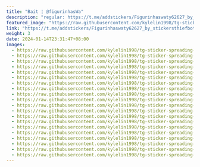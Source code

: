 ```yaml
---
title: "Bait ¦ @figurinhasWa"
description: "regular: https://t.me/addstickers/Figurinhaswaty62627_by_stickersthiefbot"
featured_image: "https://raw.githubusercontent.com/kylelin1998/tg-sticker-spreading-worldwide-images/main/img/e37081a4-1f1f-4164-b359-494febf4e35f.jpg"
link: "https://t.me/addstickers/Figurinhaswaty62627_by_stickersthiefbot"
weight: 3
date: 2024-01-14T23:31:47+08:00
images:
  - https://raw.githubusercontent.com/kylelin1998/tg-sticker-spreading-worldwide-images/main/img/e37081a4-1f1f-4164-b359-494febf4e35f.jpg
  - https://raw.githubusercontent.com/kylelin1998/tg-sticker-spreading-worldwide-images/main/img/f28882ee-779f-40d0-87b4-d20973842f95.jpg
  - https://raw.githubusercontent.com/kylelin1998/tg-sticker-spreading-worldwide-images/main/img/b866e334-412d-4c83-a022-88294f7b8e77.jpg
  - https://raw.githubusercontent.com/kylelin1998/tg-sticker-spreading-worldwide-images/main/img/b2ee6e86-a5d9-4f8a-bc3a-2827e33b0880.jpg
  - https://raw.githubusercontent.com/kylelin1998/tg-sticker-spreading-worldwide-images/main/img/12e2260c-6bfd-4e74-ab6d-599b43ac6cdc.jpg
  - https://raw.githubusercontent.com/kylelin1998/tg-sticker-spreading-worldwide-images/main/img/9557259d-9c86-43d1-a370-d8b3c05fe38c.jpg
  - https://raw.githubusercontent.com/kylelin1998/tg-sticker-spreading-worldwide-images/main/img/3d1788c6-deac-487c-9d46-9515487662a4.jpg
  - https://raw.githubusercontent.com/kylelin1998/tg-sticker-spreading-worldwide-images/main/img/93877f65-eaec-415e-b27f-15d9dca11713.jpg
  - https://raw.githubusercontent.com/kylelin1998/tg-sticker-spreading-worldwide-images/main/img/dc6ba8b2-1488-4c9a-9543-795b21c40c1f.jpg
  - https://raw.githubusercontent.com/kylelin1998/tg-sticker-spreading-worldwide-images/main/img/3450cea2-7d38-4148-a690-f566f2113efd.jpg
  - https://raw.githubusercontent.com/kylelin1998/tg-sticker-spreading-worldwide-images/main/img/46649584-372a-45b3-9e9d-083c9ab56bb1.jpg
  - https://raw.githubusercontent.com/kylelin1998/tg-sticker-spreading-worldwide-images/main/img/727b758c-54a5-436e-bb40-c3c29b53e480.jpg
  - https://raw.githubusercontent.com/kylelin1998/tg-sticker-spreading-worldwide-images/main/img/31c67edd-6b5c-49b0-8d24-5ea76c0feed9.jpg
  - https://raw.githubusercontent.com/kylelin1998/tg-sticker-spreading-worldwide-images/main/img/eb2c25cf-cbd3-44d9-9014-142cb500d5d5.jpg
  - https://raw.githubusercontent.com/kylelin1998/tg-sticker-spreading-worldwide-images/main/img/f92058f3-bb66-4ae0-b90f-01b196552106.jpg
  - https://raw.githubusercontent.com/kylelin1998/tg-sticker-spreading-worldwide-images/main/img/2fedecfc-6166-478c-b780-116b19ee32e2.jpg
  - https://raw.githubusercontent.com/kylelin1998/tg-sticker-spreading-worldwide-images/main/img/7bd1565a-81b7-4497-bb83-2e5b1a20628d.jpg
  - https://raw.githubusercontent.com/kylelin1998/tg-sticker-spreading-worldwide-images/main/img/6fbdb8fc-d4fb-48af-91d1-226e0fbcfb0f.jpg
  - https://raw.githubusercontent.com/kylelin1998/tg-sticker-spreading-worldwide-images/main/img/80338b8e-4af0-4b7a-a6b4-ae810307587d.jpg
  - https://raw.githubusercontent.com/kylelin1998/tg-sticker-spreading-worldwide-images/main/img/32de2bfa-e8b7-4a0c-b9a0-31afdc913219.jpg
---
```

